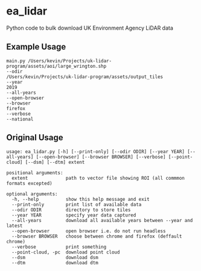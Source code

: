 # ea_lidar
Python code to bulk download UK Environment Agency LiDAR data

## Example Usage

    main.py /Users/kevin/Projects/uk-lidar-program/assets/aoi/large_wrington.shp
    --odir
    /Users/kevin/Projects/uk-lidar-program/assets/output_tiles
    --year
    2019
    --all-years
    --open-browser
    --browser
    firefox
    --verbose
    --national

## Original Usage

```
usage: ea_lidar.py [-h] [--print-only] [--odir ODIR] [--year YEAR] [--all-years] [--open-browser] [--browser BROWSER] [--verbose] [--point-cloud] [--dsm] [--dtm] extent

positional arguments:
  extent              path to vector file showing ROI (all commmon formats excepted)

optional arguments:
  -h, --help          show this help message and exit
  --print-only        print list of available data
  --odir ODIR         directory to store tiles
  --year YEAR         specify year data captured
  --all-years         download all available years between --year and latest
  --open-browser      open browser i.e. do not run headless
  --browser BROWSER   choose between chrome and firefox (deffault chrome)
  --verbose           print something
  --point-cloud, -pc  download point cloud
  --dsm               download dsm
  --dtm               download dtm
```

